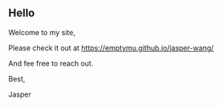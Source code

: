 ## Hello

Welcome to my site,

Please check it out at
https://emptymu.github.io/jasper-wang/

And fee free to reach out.

Best,

Jasper
